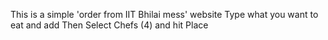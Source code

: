 This is a simple 'order from IIT Bhilai mess' website
 Type what you want to eat and add
Then Select Chefs (4) and hit Place
